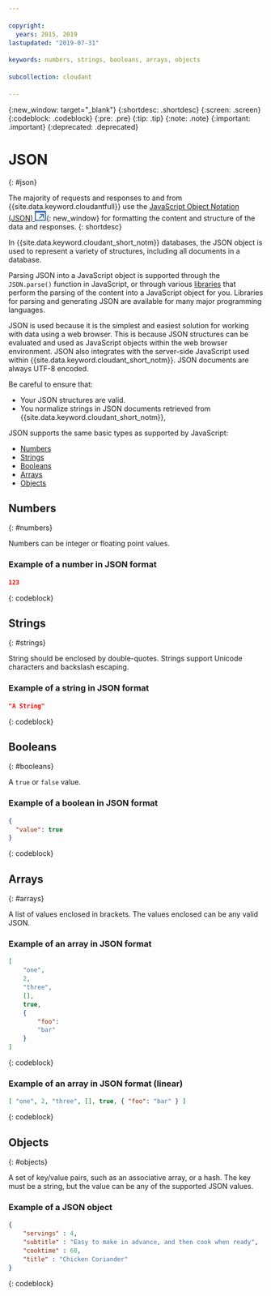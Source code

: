 ```yaml
---

copyright:
  years: 2015, 2019
lastupdated: "2019-07-31"

keywords: numbers, strings, booleans, arrays, objects

subcollection: cloudant

---
```


{:new_window: target="_blank"}
{:shortdesc: .shortdesc}
{:screen: .screen}
{:codeblock: .codeblock}
{:pre: .pre}
{:tip: .tip}
{:note: .note}
{:important: .important}
{:deprecated: .deprecated}

<!-- Acrolinx: 2017-05-10 -->

# JSON
{: #json}

The majority of requests and responses to and from {{site.data.keyword.cloudantfull}}
use the [JavaScript Object Notation (JSON) ![External link icon](../images/launch-glyph.svg "External link icon")](https://en.wikipedia.org/wiki/JSON){: new_window}
for formatting the content and structure of the data and responses.
{: shortdesc}

In {{site.data.keyword.cloudant_short_notm}} databases,
the JSON object is used to represent a variety of structures,
including all documents in a database.

Parsing JSON into a JavaScript object is supported through the `JSON.parse()` function in JavaScript, or through various [libraries](/docs/services/Cloudant?topic=cloudant-client-libraries#client-libraries) that perform the parsing of the content into a JavaScript object for you. Libraries for parsing and generating JSON are available for many major programming languages.

JSON is used because it is the simplest and easiest solution for working with data using a web browser.
This is because JSON structures can be evaluated and used as JavaScript objects within the web browser environment.
JSON also integrates with the server-side JavaScript used within {{site.data.keyword.cloudant_short_notm}}.
JSON documents are always UTF-8 encoded.

Be careful to ensure that:
-   Your JSON structures are valid.
-   You normalize strings in JSON documents retrieved from {{site.data.keyword.cloudant_short_notm}},

JSON supports the same basic types as supported by JavaScript:

-   [Numbers](#numbers)
-   [Strings](#strings)
-   [Booleans](#booleans)
-   [Arrays](#arrays)
-   [Objects](#objects)

## Numbers
{: #numbers}

Numbers can be integer or floating point values.

### Example of a number in JSON format

```json
123
```
{: codeblock}

## Strings
{: #strings}

String should be enclosed by double-quotes. Strings support Unicode characters and backslash escaping.

### Example of a string in JSON format

```json
"A String"
```
{: codeblock}

## Booleans
{: #booleans}

A `true` or `false` value.

### Example of a boolean in JSON format

```json
{
  "value": true
}
```
{: codeblock}

## Arrays
{: #arrays}

A list of values enclosed in brackets. The values enclosed can be any valid JSON.

### Example of an array in JSON format

```json
[
    "one",
    2,
    "three",
    [],
    true,
    {
        "foo":
        "bar"
    }
]
```
{: codeblock}

### Example of an array in JSON format (linear)

```json
[ "one", 2, "three", [], true, { "foo": "bar" } ]
```
{: codeblock}

## Objects
{: #objects}

A set of key/value pairs,
such as an associative array,
or a hash.
The key must be a string,
but the value can be any of the supported JSON values.

### Example of a JSON object

```json
{
    "servings" : 4,
    "subtitle" : "Easy to make in advance, and then cook when ready",
    "cooktime" : 60,
    "title" : "Chicken Coriander"
}
```
{: codeblock}
